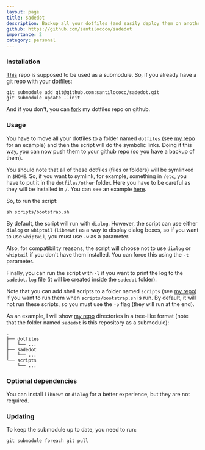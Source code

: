 ```yaml
---
layout: page
title: sadedot
description: Backup all your dotfiles (and easily deploy them on another machine).
github: https://github.com/santilococo/sadedot
importance: 2
category: personal
---
```


### Installation <a name="installation"></a>

[This][4] repo is supposed to be used as a submodule. So, if you already have a git repo with your dotfiles:

```
git submodule add git@github.com:santilococo/sadedot.git
git submodule update --init
```

And if you don't, you can [fork][1] my dotfiles repo on github.

### Usage <a name="usage"></a>

You have to move all your dotfiles to a folder named `dotfiles` (see [my repo][3] for an example) and then the script will do the symbolic links. Doing it this way, you can now push them to your github repo (so you have a backup of them).

You should note that all of these dotfiles (files or folders) will be symlinked in `$HOME`. So, if you want to symlink, for example, something in `/etc`, you have to put it in the `dotfiles/other` folder. Here you have to be careful as they will be installed in `/`. You can see an example [here][2].

So, to run the script:

```
sh scripts/bootstrap.sh
```

By default, the script will run with `dialog`. However, the script can use either `dialog` or `whiptail` (`libnewt`) as a way to display dialog boxes, so if you want to use `whiptail`, you must use `-w` as a parameter.

Also, for compatibility reasons, the script will choose not to use `dialog` or `whiptail` if you don't have them installed. You can force this using the `-t` parameter.

Finally, you can run the script with `-l` if you want to print the log to the `sadedot.log` file (it will be created inside the `sadedot` folder).

Note that you can add shell scripts to a folder named `scripts` (see [my repo][3]) if you want to run them when `scripts/bootstrap.sh` is run. By default, it will not run these scripts, so you must use the `-p` flag (they will run at the end).

As an example, I will show [my repo][3] directories in a tree-like format (note that the folder named `sadedot` is this repository as a submodule):
```
.
├── dotfiles
│   └── ...
├── sadedot
│   └── ...
└── scripts
    └── ...
```

### Optional dependencies <a name="optdependencies"></a>

You can install `libnewt` or `dialog` for a better experience, but they are not required.

### Updating <a name="updating"></a>

To keep the submodule up to date, you need to run:

```
git submodule foreach git pull
```

[1]: https://github.com/santilococo/cdotfis/fork
[2]: https://github.com/santilococo/cdotfis/tree/master/dotfiles/other
[3]: https://github.com/santilococo/cdotfis
[4]: https://github.com/santilococo/sadedot
